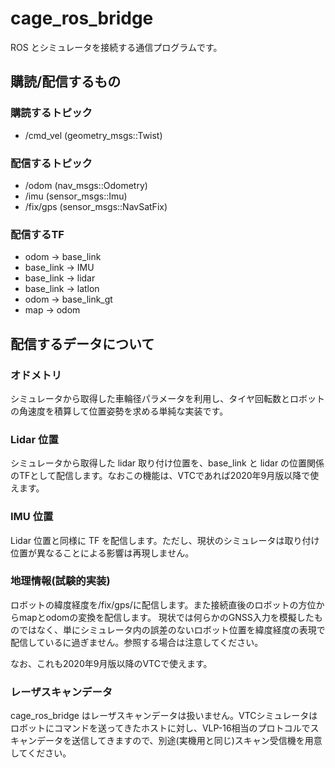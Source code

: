 # cage_ros_bridge

ROS とシミュレータを接続する通信プログラムです。

## 購読/配信するもの

### 購読するトピック

+ /cmd_vel  (geometry_msgs::Twist)

### 配信するトピック

+ /odom (nav_msgs::Odometry)
+ /imu  (sensor_msgs::Imu)
+ /fix/gps (sensor_msgs::NavSatFix)

### 配信するTF

+ odom → base_link
+ base_link → IMU
+ base_link → lidar
+ base_link → latlon
+ odom → base_link_gt
+ map → odom

## 配信するデータについて

### オドメトリ

シミュレータから取得した車輪径パラメータを利用し、タイヤ回転数とロボットの角速度を積算して位置姿勢を求める単純な実装です。

### Lidar 位置

シミュレータから取得した lidar 取り付け位置を、base_link と lidar の位置関係のTFとして配信します。なおこの機能は、VTCであれば2020年9月版以降で使えます。

### IMU 位置

Lidar 位置と同様に TF を配信します。ただし、現状のシミュレータは取り付け位置が異なることによる影響は再現しません。

### 地理情報(試験的実装)

ロボットの緯度経度を/fix/gps/に配信します。また接続直後のロボットの方位からmapとodomの変換を配信します。
現状では何らかのGNSS入力を模擬したものではなく、単にシミュレータ内の誤差のないロボット位置を緯度経度の表現で配信しているに過ぎません。参照する場合は注意してください。

なお、これも2020年9月版以降のVTCで使えます。

### レーザスキャンデータ

cage_ros_bridge はレーザスキャンデータは扱いません。VTCシミュレータはロボットにコマンドを送ってきたホストに対し、VLP-16相当のプロトコルでスキャンデータを送信してきますので、別途(実機用と同じ)スキャン受信機を用意してください。

